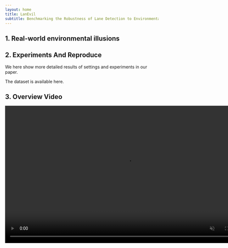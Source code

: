 ```yaml
---
layout: home
title: LanEvil
subtitle: Benchmarking the Robustness of Lane Detection to Environmental Illusions
---
```


## 1. Real-world environmental illusions  

## 2. Experiments And Reproduce

We here show more detailed results of settings and experiments in our paper. 

The dataset is available here.

## 3. Overview Video

<video width="800" height="450" controls autoplay loop muted>     <source src="./assets/video/openPilot.mp4" type="video/mp4"> </video>
